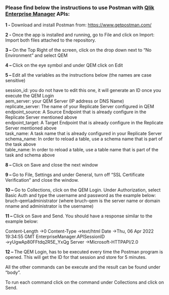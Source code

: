 ### Please find below the instructions to use Postman with [Qlik Enterprise Manager](https://www.qlik.com/us/products/qlik-enterprise-manager) APIs:

<b>1 - </b>Download and install Postman from:
https://www.getpostman.com/

<b>2 - </b>Once the app is installed and running, go to File and click on Import:
Import both files attached to the repository.

<b>3 – </b>On the Top Right of the screen, click on the drop down next to “No Environment” and select QEM

<b>4 – </b>Click on the eye symbol   and under QEM click on Edit

<b>5 – </b>Edit all the variables as the instructions below (the names are case sensitive)

session_id: you do not have to edit this one, it will generate an ID once you execute the QEM Login<BR>
aem_server: your QEM Server (IP address or DNS Name)<BR>
replicate_server: The name of your Replicate Server configured in QEM<BR>
endpoint_source: A Source Endpoint that is already configure in the Replicate Server mentioned above<BR>
endpoint_target: A Target Endpoint that is already configure in the Replicate Server mentioned above<BR>
task_name: A task name that is already configured in your Replicate Server<BR>
schema_name: In order to reload a table, use a schema name that is part of the task above<BR>
table_name: In order to reload a table, use a table name that is part of the task and schema above<BR>

<b>8 – </b>Click on Save and close the next window

<b>9 – </b>Go to File, Settings and under General, turn off “SSL Certificate Verification” and close the window.

<b>10 – </b>Go to Collections, click on the QEM Login. Under Authorization, select Basic Auth and type the username and password as the example below:
bruch-qem\administrator (where bruch-qem is the server name or domain nname and administrator is the username)

<b>11 – </b>Click on Save and Send.
You should have a response similar to the example below:

Content-Length →0
Content-Type →text/html
Date →Thu, 06 Apr 2022 19:34:55 GMT
EnterpriseManager.APISessionID →yUgwAp80FFtdq2R5E_YxQg
Server →Microsoft-HTTPAPI/2.0

<b>12 – </b>The QEM Login, has to be executed every time the Postman program is opened.
This will get the ID for that session and store for 5 minutes.

All the other commands can be execute and the result can be found under “body”.

To run each command click on the command under Collections and click on Send.
